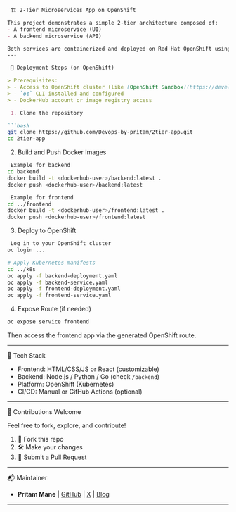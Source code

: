 ```markdown
 🏗️ 2-Tier Microservices App on OpenShift

This project demonstrates a simple 2-tier architecture composed of:
- A frontend microservice (UI)
- A backend microservice (API)

Both services are containerized and deployed on Red Hat OpenShift using Kubernetes manifests.
---

 🚀 Deployment Steps (on OpenShift)

> Prerequisites:
> - Access to OpenShift cluster (like [OpenShift Sandbox](https://developers.redhat.com/developer-sandbox))
> - `oc` CLI installed and configured
> - DockerHub account or image registry access

 1. Clone the repository

```bash
git clone https://github.com/Devops-by-pritam/2tier-app.git
cd 2tier-app
````

 2. Build and Push Docker Images

```bash
 Example for backend
cd backend
docker build -t <dockerhub-user>/backend:latest .
docker push <dockerhub-user>/backend:latest

 Example for frontend
cd ../frontend
docker build -t <dockerhub-user>/frontend:latest .
docker push <dockerhub-user>/frontend:latest
```

 3. Deploy to OpenShift

```bash
 Log in to your OpenShift cluster
oc login ...

# Apply Kubernetes manifests
cd ../k8s
oc apply -f backend-deployment.yaml
oc apply -f backend-service.yaml
oc apply -f frontend-deployment.yaml
oc apply -f frontend-service.yaml
```

 4. Expose Route (if needed)

```bash
oc expose service frontend
```

Then access the frontend app via the generated OpenShift route.

---

 🔧 Tech Stack

* Frontend: HTML/CSS/JS or React (customizable)
* Backend: Node.js / Python / Go (check `/backend`)
* Platform: OpenShift (Kubernetes)
* CI/CD: Manual or GitHub Actions (optional)

---

 🙌 Contributions Welcome

Feel free to fork, explore, and contribute!

1. 🍴 Fork this repo
2. 🛠️ Make your changes
3. 🔁 Submit a Pull Request

---

 📬 Maintainer

* **Pritam Mane** | [GitHub](https://github.com/prritam) | [X](https://x.com/priitam03) | [Blog](https://medium.com/@pritammane7666)

---
```

